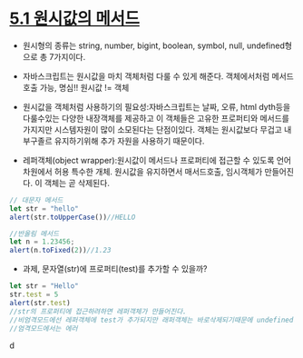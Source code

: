 # [5.1 원시값의 메서드](https://ko.javascript.info/primitives-methods)

* 원시형의 종류는 string, number, bigint, boolean, symbol, null, undefined형으로 총 7가지이다.
* 자바스크립트는 원시값을 마치 객체처럼 다룰 수 있게 해준다. 객체에서처럼 메서드호출 가능, 명심!! 원시값 != 객체
* 원시값을 객체처럼 사용하기의 필요성:자바스크립트는 날짜, 오류, html dyth등을 다룰수있는 다양한 내장객체를 제공하고 이 객체들은 고유한 프로퍼티와 메서드를 가지지만 시스템자원이 많이 소모된다는 단점이있다. 객체는 원시값보다 무겁고 내부구졸르 유지하기위해 추가 자원을 사용하기 때문이다.

* 레퍼객체(object wrapper):원시값이 메서드나 프로퍼티에 접근할 수 있도록 언어차원에서 허용 특수한 개체. 원시값을 유지하면서 매서드호출, 임시객체가 만들어진다. 이 객체는 곧 삭제된다.
```javascript
// 대문자 메서드
let str = "hello"
alert(str.toUpperCase())//HELLO

//반올림 메서드
let n = 1.23456;
alert(n.toFixed(2))//1.23
```

* 과제, 문자열(str)에 프로퍼티(test)를 추가할 수 있을까?
```javascript
let str = "Hello"
str.test = 5
alert(str.test)
//str의 프로퍼티에 접근하려하면 레퍼객체가 만들어진다.
//비엄격모드에선 레퍼객체에 test가 추가되지만 래퍼객체는 바로삭제되기때문에 undefined
//엄격모드에서는 에러
```
d
